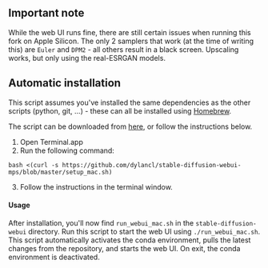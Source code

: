 ## Important note

 While the web UI runs fine, there are still certain issues when running this fork on Apple Silicon.
The only 2 samplers that work (at the time of writing this) are `Euler` and `DPM2` - all others result in a black screen.
Upscaling works, but only using the real-ESRGAN models.

## Automatic installation

This script assumes you've installed the same dependencies as the other scripts (python, git, ...) - these can all be installed using [Homebrew](https://brew.sh/).

The script can be downloaded from [here](https://github.com/dylancl/stable-diffusion-webui-mps/blob/master/setup_mac.sh), or follow the instructions below.

1. Open Terminal.app
2. Run the following command:

```
bash <(curl -s https://github.com/dylancl/stable-diffusion-webui-mps/blob/master/setup_mac.sh)
```
3. Follow the instructions in the terminal window.

#### Usage

After installation, you'll now find `run_webui_mac.sh` in the `stable-diffusion-webui` directory. Run this script to start the web UI using `./run_webui_mac.sh`.
This script automatically activates the conda environment, pulls the latest changes from the repository, and starts the web UI. On exit, the conda environment is deactivated.